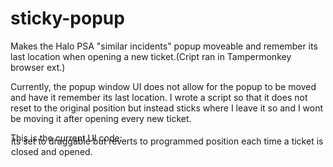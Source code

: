 # sticky-popup
Makes the Halo PSA "similar incidents" popup moveable and remember its last location when opening a new ticket.(Cript ran in Tampermonkey browser ext.)

Currently, the popup window UI does not allow for the popup to be moved and have it remember its last location. I wrote a script so that it does not reset to the original position but instead sticks where I leave it so and I wont be moving it after opening every new ticket. 

This is the current UI code: <div class="problemmatching top-right -buttons-5 react-draggable react-draggable-dragged" style="touch-action: none; transform: translate(1px, -26px);">
its set to draggable but reverts to programmed position each time a ticket is closed and opened. 
